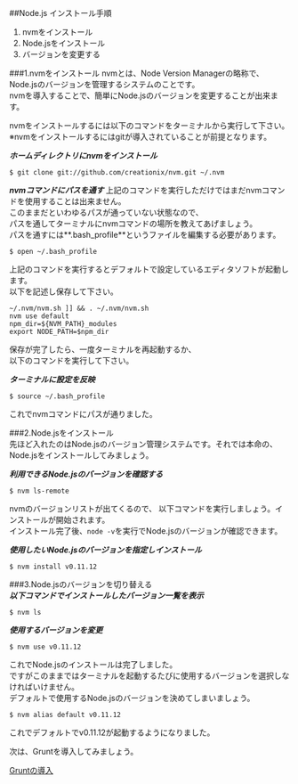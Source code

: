 ##Node.js インストール手順
  1. nvmをインストール
  1. Node.jsをインストール
  1. バージョンを変更する

###1.nvmをインストール
nvmとは、Node Version Managerの略称で、Node.jsのバージョンを管理するシステムのことです。  
nvmを導入することで、簡単にNode.jsのバージョンを変更することが出来ます。

nvmをインストールするには以下のコマンドをターミナルから実行して下さい。  
※nvmをインストールするにはgitが導入されていることが前提となります。  

***ホームディレクトリにnvmをインストール***  
```
$ git clone git://github.com/creationix/nvm.git ~/.nvm
```  

***nvmコマンドにパスを通す***
上記のコマンドを実行しただけではまだnvmコマンドを使用することは出来ません。  
このままだといわゆるパスが通っていない状態なので、  
パスを通してターミナルにnvmコマンドの場所を教えてあげましょう。  
パスを通すには**.bash_profile**というファイルを編集する必要があります。
  
```
$ open ~/.bash_profile
```

上記のコマンドを実行するとデフォルトで設定しているエディタソフトが起動します。  
以下を記述し保存して下さい。

```
~/.nvm/nvm.sh ]] && . ~/.nvm/nvm.sh
nvm use default
npm_dir=${NVM_PATH}_modules
export NODE_PATH=$npm_dir
```

保存が完了したら、一度ターミナルを再起動するか、  
以下のコマンドを実行して下さい。

***ターミナルに設定を反映***
```
$ source ~/.bash_profile
```

これでnvmコマンドにパスが通りました。 

###2.Node.jsをインストール  
先ほど入れたのはNode.jsのバージョン管理システムです。それでは本命の、Node.jsをインストールしてみましょう。  

***利用できるNode.jsのバージョンを確認する***
```
$ nvm ls-remote
```

nvmのバージョンリストが出てくるので、
以下コマンドを実行しましょう。インストールが開始されます。  
インストール完了後、```node -v```を実行でNode.jsのバージョンが確認できます。

***使用したいNode.jsのバージョンを指定しインストール*** 
```
$ nvm install v0.11.12
```

###3.Node.jsのバージョンを切り替える  
***以下コマンドでインストールしたバージョン一覧を表示***
```
$ nvm ls
```

***使用するバージョンを変更***
```
$ nvm use v0.11.12
```  

これでNode.jsのインストールは完了しました。  
ですがこのままではターミナルを起動するたびに使用するバージョンを選択しなければいけません。  
デフォルトで使用するNode.jsのバージョンを決めてしまいましょう。  

```
$ nvm alias default v0.11.12
```  
これでデフォルトでv0.11.12が起動するようになりました。  

次は、Gruntを導入してみましょう。  

[Gruntの導入](https://github.com/kaiji0811/studying_grunt/wiki/Grunt%E3%81%AE%E5%B0%8E%E5%85%A5)
